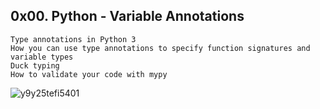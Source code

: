 ## 0x00. Python - Variable Annotations

```
Type annotations in Python 3   
How you can use type annotations to specify function signatures and variable types  
Duck typing   
How to validate your code with mypy  
```

![y9y25tefi5401](https://github.com/rodgersxy/alx-backend-python/assets/47353893/1f293f64-db97-4483-8403-d8abaab3bfb7)

